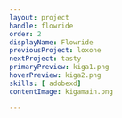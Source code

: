 ```yaml
---
layout: project
handle: flowride
order: 2
displayName: Flowride
previousProject: loxone
nextProject: tasty
primaryPreview: kiga1.png
hoverPreview: kiga2.png
skills: [ adobexd]
contentImage: kigamain.png

---
```


